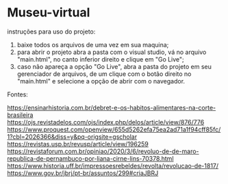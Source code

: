 # Museu-virtual
instruções para uso do projeto:
1) baixe todos os arquivos de uma vez em sua maquina;
2) para abrir o projeto abra a pasta com o visual studio, vá no arquivo
"main.html", no canto inferior direito e clique em "Go Live";
3) caso não apareça a opção "Go Live", abra a pasta do projeto em seu gerenciador 
de arquivos, de um clique com o botão direito no "main.html" e selecione a opção de abrir 
com o navegador.

Fontes:

https://ensinarhistoria.com.br/debret-e-os-habitos-alimentares-na-corte-brasileira
https://ojs.revistadelos.com/ojs/index.php/delos/article/view/876/776
https://www.proquest.com/openview/655d5262efa75ea2ad71a1f94cff85fc/1?cbl=2026366&diss=y&pq-origsite=gscholar
https://revistas.usp.br/revusp/article/view/196259
https://revistaforum.com.br/opiniao/2020/3/6/revoluo-de-de-maro-republica-de-pernambuco-por-liana-cirne-lins-70378.html
https://www.historia.uff.br/impressoesrebeldes/revolta/revolucao-de-1817/
https://www.gov.br/jbrj/pt-br/assuntos/299#criaJBRJ